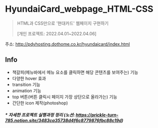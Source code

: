 # HyundaiCard_webpage_HTML-CSS
>HTML과 CSS만으로 '현대카드' 웹페이지 구현하기
>
> [개인 프로젝트: 2022.04.01~2022.04.06]

주소: http://pdyhosting.dothome.co.kr/hyundaicard/index.html

## Info
* 책갈피(메뉴바에서 메뉴 요소를 클릭하면 해당 콘텐츠를 보여주는) 기능
* 다양한 hover 효과 
* transition 기능
* animation 기능
* top 버튼(버튼 클릭시 페이지 가장 상단으로 올라가는) 기능
* 간단한 icon 제작(photoshop)

#### _* 자세한 프로젝트 실행과정 정리 (노션: https://prickle-turn-785.notion.site/3483ca35738d4f6c8779876fbc88c19d)_
